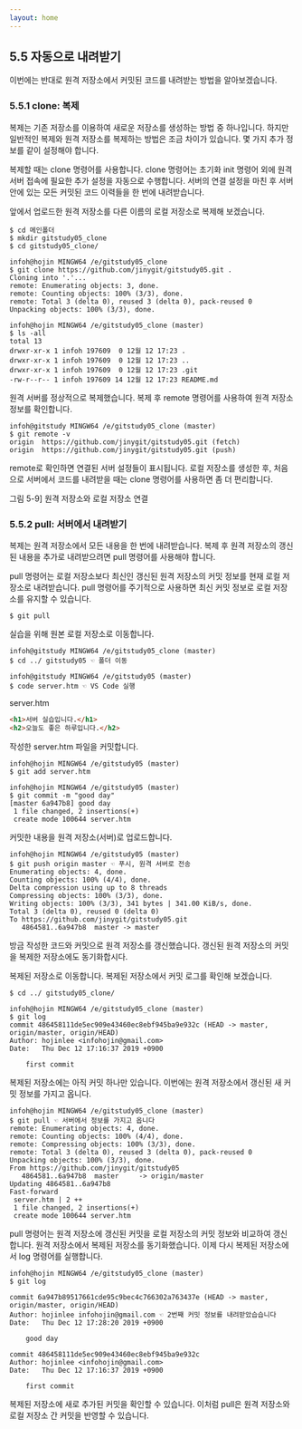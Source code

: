 ```yaml
---
layout: home
---
```

## 5.5 자동으로 내려받기
이번에는 반대로 원격 저장소에서 커밋된 코드를 내려받는 방법을 알아보겠습니다.

### 5.5.1 clone: 복제
복제는 기존 저장소를 이용하여 새로운 저장소를 생성하는 방법 중 하나입니다. 하지만 일반적인 복제와 원격 저장소를 복제하는 방법은 조금 차이가 있습니다. 몇 가지 추가 정보를 같이 설정해야 합니다.  

복제할 때는 clone 명령어를 사용합니다. clone 명령어는 초기화 init 명령어 외에 원격 서버 접속에 필요한 추가 설정을 자동으로 수행합니다. 서버의 연결 설정을 마친 후 서버 안에 있는 모든 커밋된 코드 이력들을 한 번에 내려받습니다.  

앞에서 업로드한 원격 저장소를 다른 이름의 로컬 저장소로 복제해 보겠습니다.  

```
$ cd 메인폴더
$ mkdir gitstudy05_clone
$ cd gitstudy05_clone/

infoh@hojin MINGW64 /e/gitstudy05_clone
$ git clone https://github.com/jinygit/gitstudy05.git .
Cloning into '.'...
remote: Enumerating objects: 3, done.
remote: Counting objects: 100% (3/3), done.
remote: Total 3 (delta 0), reused 3 (delta 0), pack-reused 0
Unpacking objects: 100% (3/3), done.

infoh@hojin MINGW64 /e/gitstudy05_clone (master)
$ ls -all
total 13
drwxr-xr-x 1 infoh 197609  0 12월 12 17:23 .
drwxr-xr-x 1 infoh 197609  0 12월 12 17:23 ..
drwxr-xr-x 1 infoh 197609  0 12월 12 17:23 .git
-rw-r--r-- 1 infoh 197609 14 12월 12 17:23 README.md

```

원격 서버를 정상적으로 복제했습니다. 복제 후 remote 명령어를 사용하여 원격 저장소 정보를 확인합니다.  

```
infoh@gitstudy MINGW64 /e/gitstudy05_clone (master)
$ git remote -v
origin  https://github.com/jinygit/gitstudy05.git (fetch)
origin  https://github.com/jinygit/gitstudy05.git (push)

```

remote로 확인하면 연결된 서버 설정들이 표시됩니다. 로컬 저장소를 생성한 후, 처음으로 서버에서 코드를 내려받을 때는 clone 명령어를 사용하면 좀 더 편리합니다.  

그림 5-9] 원격 저장소와 로컬 저장소 연결



### 5.5.2 pull: 서버에서 내려받기
복제는 원격 저장소에서 모든 내용을 한 번에 내려받습니다. 복제 후 원격 저장소의 갱신된 내용을 추가로 내려받으려면 pull 명령어를 사용해야 합니다.  

pull 명령어는 로컬 저장소보다 최신인 갱신된 원격 저장소의 커밋 정보를 현재 로컬 저장소로 내려받습니다. pull 명령어를 주기적으로 사용하면 최신 커밋 정보로 로컬 저장소를 유지할 수 있습니다.  

```
$ git pull
```
 
실습을 위해 원본 로컬 저장소로 이동합니다.  

```
infoh@gitstudy MINGW64 /e/gitstudy05_clone (master)
$ cd ../ gitstudy05 ☜ 폴더 이동

infoh@gitstudy MINGW64 /e/gitstudy05 (master)
$ code server.htm ☜ VS Code 실행
```

server.htm
```html
<h1>서버 실습입니다.</h1>
<h2>오늘도 좋은 하루입니다.</h2>
```
 

작성한 server.htm 파일을 커밋합니다.
```
infoh@hojin MINGW64 /e/gitstudy05 (master)
$ git add server.htm

infoh@hojin MINGW64 /e/gitstudy05 (master)
$ git commit -m "good day"
[master 6a947b8] good day
 1 file changed, 2 insertions(+)
 create mode 100644 server.htm

```

커밋한 내용을 원격 저장소(서버)로 업로드합니다.

```
infoh@hojin MINGW64 /e/gitstudy05 (master)
$ git push origin master ☜ 푸시, 원격 서버로 전송
Enumerating objects: 4, done.
Counting objects: 100% (4/4), done.
Delta compression using up to 8 threads
Compressing objects: 100% (3/3), done.
Writing objects: 100% (3/3), 341 bytes | 341.00 KiB/s, done.
Total 3 (delta 0), reused 0 (delta 0)
To https://github.com/jinygit/gitstudy05.git
   4864581..6a947b8  master -> master

```

방금 작성한 코드와 커밋으로 원격 저장소를 갱신했습니다. 갱신된 원격 저장소의 커밋을 복제한 저장소에도 동기화합시다.  

복제된 저장소로 이동합니다. 복제된 저장소에서 커밋 로그를 확인해 보겠습니다.  

```
$ cd ../ gitstudy05_clone/

infoh@hojin MINGW64 /e/gitstudy05_clone (master)
$ git log
commit 486458111de5ec909e43460ec8ebf945ba9e932c (HEAD -> master, origin/master, origin/HEAD)
Author: hojinlee <infohojin@gmail.com>
Date:   Thu Dec 12 17:16:37 2019 +0900

    first commit

```

복제된 저장소에는 아직 커밋 하나만 있습니다. 이번에는 원격 저장소에서 갱신된 새 커밋 정보를 가지고 옵니다.  

```
infoh@hojin MINGW64 /e/gitstudy05_clone (master)
$ git pull ☜ 서버에서 정보를 가지고 옵니다
remote: Enumerating objects: 4, done.
remote: Counting objects: 100% (4/4), done.
remote: Compressing objects: 100% (3/3), done.
remote: Total 3 (delta 0), reused 3 (delta 0), pack-reused 0
Unpacking objects: 100% (3/3), done.
From https://github.com/jinygit/gitstudy05
   4864581..6a947b8  master     -> origin/master
Updating 4864581..6a947b8
Fast-forward
 server.htm | 2 ++
 1 file changed, 2 insertions(+)
 create mode 100644 server.htm

```

pull 명령어는 원격 저장소에 갱신된 커밋을 로컬 저장소의 커밋 정보와 비교하여 갱신합니다. 원격 저장소에서 복제된 저장소를 동기화했습니다. 이제 다시 복제된 저장소에서 log 명령어를 실행합니다.  

```
infoh@hojin MINGW64 /e/gitstudy05_clone (master)
$ git log

commit 6a947b89517661cde95c9bec4c766302a763437e (HEAD -> master, origin/master, origin/HEAD)
Author: hojinlee infohojin@gmail.com ☜ 2번째 커밋 정보를 내려받았습습니다
Date:   Thu Dec 12 17:28:20 2019 +0900

    good day

commit 486458111de5ec909e43460ec8ebf945ba9e932c
Author: hojinlee <infohojin@gmail.com>
Date:   Thu Dec 12 17:16:37 2019 +0900

    first commit

```

복제된 저장소에 새로 추가된 커밋을 확인할 수 있습니다. 이처럼 pull은 원격 저장소와 로컬 저장소 간 커밋을 반영할 수 있습니다.  

<br><br>